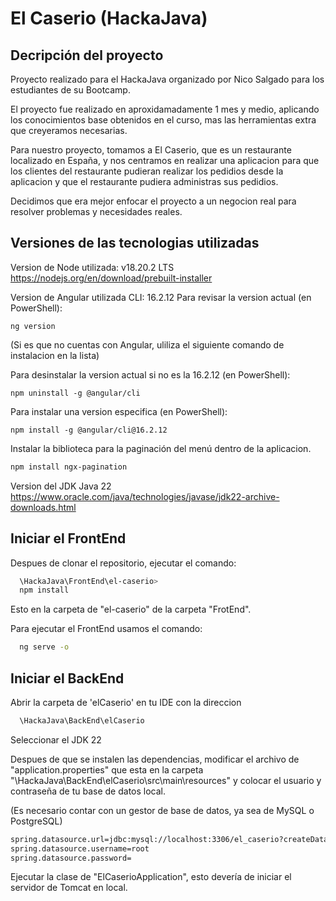 
# El Caserio (HackaJava)

## Decripción del proyecto ##

Proyecto realizado para el HackaJava organizado por Nico Salgado para los estudiantes de su Bootcamp. 

El proyecto fue realizado en aproxidamadamente 1 mes y medio, aplicando los conocimientos base obtenidos en el curso, mas las herramientas extra que creyeramos necesarias.

Para nuestro proyecto, tomamos a El Caserio, que es un restaurante localizado en España, y nos centramos en realizar una aplicacion para que los clientes del restaurante pudieran realizar los pedidios desde la aplicacion y que el restaurante pudiera administras sus pedidios. 

Decidimos que era mejor enfocar el proyecto a un negocion real para resolver problemas y necesidades reales.

## Versiones de las tecnologias utilizadas ##

Version de Node utilizada: v18.20.2 LTS  
  https://nodejs.org/en/download/prebuilt-installer

Version de Angular utilizada CLI: 16.2.12
  Para revisar la version actual (en PowerShell):
    
    ng version 

  (Si es que no cuentas con Angular, uliliza el siguiente comando de instalacion en la lista)

  Para desinstalar la version actual si no es la 16.2.12 (en PowerShell):

    npm uninstall -g @angular/cli 

  Para instalar una version especifica (en PowerShell):
    
    npm install -g @angular/cli@16.2.12

Instalar la biblioteca para la paginación del menú dentro de la aplicacion.

  ```bash
  npm install ngx-pagination
  ```

Version del JDK Java 22
  https://www.oracle.com/java/technologies/javase/jdk22-archive-downloads.html


## Iniciar el FrontEnd ##

Despues de clonar el repositorio, ejecutar el comando:

```bash
  \HackaJava\FrontEnd\el-caserio>
  npm install
```
 Esto en la carpeta de "el-caserio" de la carpeta "FrotEnd".

Para ejecutar el FrontEnd usamos el comando:

```bash
  ng serve -o
```
  
## Iniciar el BackEnd ##

Abrir la carpeta de 'elCaserio' en tu IDE con la direccion

```bash
  \HackaJava\BackEnd\elCaserio
```

Seleccionar el JDK 22

Despues de que se instalen las dependencias, modificar el archivo de "application.properties" que esta en la carpeta "\HackaJava\BackEnd\elCaserio\src\main\resources" y colocar el usuario y contraseña de tu base de datos local.

(Es necesario contar con un gestor de base de datos, ya sea de MySQL o PostgreSQL)
```bash
spring.datasource.url=jdbc:mysql://localhost:3306/el_caserio?createDatabaseIfNotExist=true&useSSL=false&serverTimezone=UTC
spring.datasource.username=root
spring.datasource.password=
```
  
Ejecutar la clase de "ElCaserioApplication", esto devería de iniciar el servidor de Tomcat en local.

